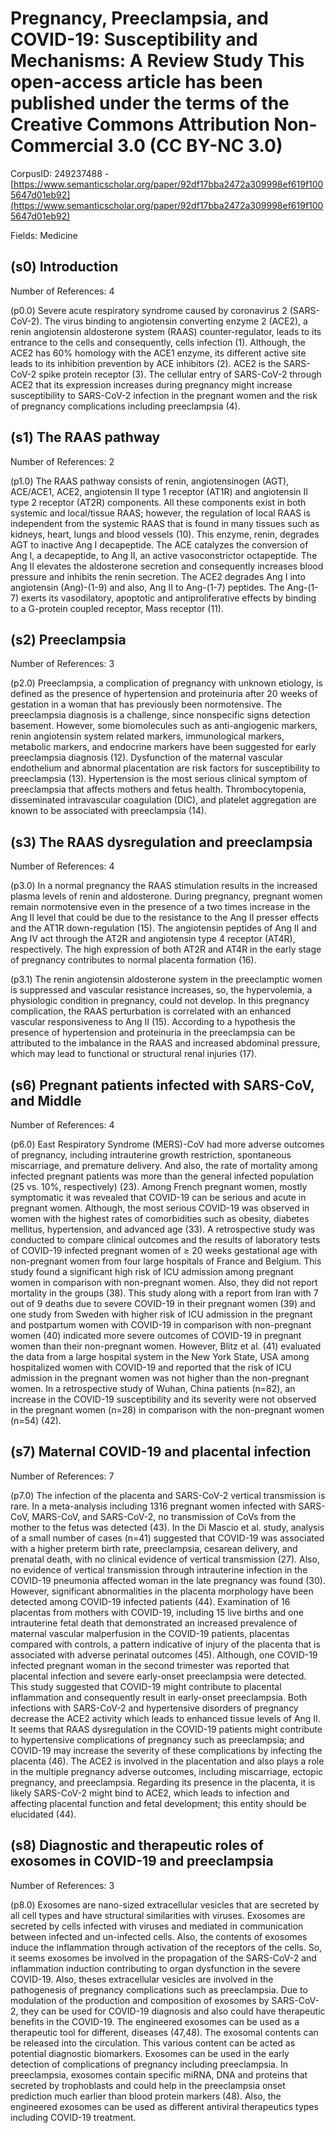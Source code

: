 # Pregnancy, Preeclampsia, and COVID-19: Susceptibility and Mechanisms: A Review Study This open-access article has been published under the terms of the Creative Commons Attribution Non-Commercial 3.0 (CC BY-NC 3.0)

CorpusID: 249237488 - [https://www.semanticscholar.org/paper/92df17bba2472a309998ef619f1005647d01eb92](https://www.semanticscholar.org/paper/92df17bba2472a309998ef619f1005647d01eb92)

Fields: Medicine

## (s0) Introduction
Number of References: 4

(p0.0) Severe acute respiratory syndrome caused by coronavirus 2 (SARS-CoV-2). The virus binding to angiotensin converting enzyme 2 (ACE2), a renin angiotensin aldosterone system (RAAS) counter-regulator, leads to its entrance to the cells and consequently, cells infection (1). Although, the ACE2 has 60% homology with the ACE1 enzyme, its different active site leads to its inhibition prevention by ACE inhibitors (2). ACE2 is the SARS-CoV-2 spike protein receptor (3). The cellular entry of SARS-CoV-2 through ACE2 that its expression increases during pregnancy might increase susceptibility to SARS-CoV-2 infection in the pregnant women and the risk of pregnancy complications including preeclampsia (4).
## (s1) The RAAS pathway
Number of References: 2

(p1.0) The RAAS pathway consists of renin, angiotensinogen (AGT), ACE/ACE1, ACE2, angiotensin II type 1 receptor (AT1R) and angiotensin II type 2 receptor (AT2R) components. All these components exist in both systemic and local/tissue RAAS; however, the regulation of local RAAS is independent from the systemic RAAS that is found in many tissues such as kidneys, heart, lungs and blood vessels (10). This enzyme, renin, degrades AGT to inactive Ang I decapeptide. The ACE catalyzes the conversion of Ang I, a decapeptide, to Ang II, an active vasoconstrictor octapeptide. The Ang II elevates the aldosterone secretion and consequently increases blood pressure and inhibits the renin secretion. The ACE2 degrades Ang I into angiotensin (Ang)-(1-9) and also, Ang II to Ang-(1-7) peptides. The Ang-(1-7) exerts its vasodilatory, apoptotic and antiproliferative effects by binding to a G-protein coupled receptor, Mass receptor (11).
## (s2) Preeclampsia
Number of References: 3

(p2.0) Preeclampsia, a complication of pregnancy with unknown etiology, is defined as the presence of hypertension and proteinuria after 20 weeks of gestation in a woman that has previously been normotensive. The preeclampsia diagnosis is a challenge, since nonspecific signs detection basement. However, some biomolecules such as anti-angiogenic markers, renin angiotensin system related markers, immunological markers, metabolic markers, and endocrine markers have been suggested for early preeclampsia diagnosis (12). Dysfunction of the maternal vascular endothelium and abnormal placentation are risk factors for susceptibility to preeclampsia (13). Hypertension is the most serious clinical symptom of preeclampsia that affects mothers and fetus health. Thrombocytopenia, disseminated intravascular coagulation (DIC), and platelet aggregation are known to be associated with preeclampsia (14).
## (s3) The RAAS dysregulation and preeclampsia
Number of References: 4

(p3.0) In a normal pregnancy the RAAS stimulation results in the increased plasma levels of renin and aldosterone. During pregnancy, pregnant women remain normotensive even in the presence of a two times increase in the Ang II level that could be due to the resistance to the Ang II presser effects and the AT1R down-regulation (15). The angiotensin peptides of Ang II and Ang IV act through the AT2R and angiotensin type 4 receptor (AT4R), respectively. The high expression of both AT2R and AT4R in the early stage of pregnancy contributes to normal placenta formation (16).

(p3.1) The renin angiotensin aldosterone system in the preeclamptic women is suppressed and vascular resistance increases, so, the hypervolemia, a physiologic condition in pregnancy, could not develop. In this pregnancy complication, the RAAS perturbation is correlated with an enhanced vascular responsiveness to Ang II (15). According to a hypothesis the presence of hypertension and proteinuria in the preeclampsia can be attributed to the imbalance in the RAAS and increased abdominal pressure, which may lead to functional or structural renal injuries (17).
## (s6) Pregnant patients infected with SARS-CoV, and Middle
Number of References: 4

(p6.0) East Respiratory Syndrome (MERS)-CoV had more adverse outcomes of pregnancy, including intrauterine growth restriction, spontaneous miscarriage, and premature delivery. And also, the rate of mortality among infected pregnant patients was more than the general infected population (25 vs. 10%, respectively) (23). Among French pregnant women, mostly symptomatic it was revealed that COVID-19 can be serious and acute in pregnant women. Although, the most serious COVID-19 was observed in women with the highest rates of comorbidities such as obesity, diabetes mellitus, hypertension, and advanced age (33). A retrospective study was conducted to compare clinical outcomes and the results of laboratory tests of COVID-19 infected pregnant women of ≥ 20 weeks gestational age with non-pregnant women from four large hospitals of France and Belgium. This study found a significant high risk of ICU admission among pregnant women in comparison with non-pregnant women. Also, they did not report mortality in the groups (38). This study along with a report from Iran with 7 out of 9 deaths due to severe COVID-19 in their pregnant women (39) and one study from Sweden with higher risk of ICU admission in the pregnant and postpartum women with COVID-19 in comparison with non-pregnant women (40) indicated more severe outcomes of COVID-19 in pregnant women than their non-pregnant women. However, Blitz et al. (41) evaluated the data from a large hospital system in the New York State, USA among hospitalized women with COVID-19 and reported that the risk of ICU admission in the pregnant women was not higher than the non-pregnant women. In a retrospective study of Wuhan, China patients (n=82), an increase in the COVID-19 susceptibility and its severity were not observed in the pregnant women (n=28) in comparison with the non-pregnant women (n=54) (42).
## (s7) Maternal COVID-19 and placental infection
Number of References: 7

(p7.0) The infection of the placenta and SARS-CoV-2 vertical transmission is rare. In a meta-analysis including 1316 pregnant women infected with SARS-CoV, MARS-CoV, and SARS-CoV-2, no transmission of CoVs from the mother to the fetus was detected (43). In the Di Mascio et al. study, analysis of a small number of cases (n=41) suggested that COVID-19 was associated with a higher preterm birth rate, preeclampsia, cesarean delivery, and prenatal death, with no clinical evidence of vertical transmission (27). Also, no evidence of vertical transmission through intrauterine infection in the COVID-19 pneumonia affected woman in the late pregnancy was found (30). However, significant abnormalities in the placenta morphology have been detected among COVID-19 infected patients (44). Examination of 16 placentas from mothers with COVID-19, including 15 live births and one intrauterine fetal death that demonstrated an increased prevalence of maternal vascular malperfusion in the COVID-19 patients, placentas compared with controls, a pattern indicative of injury of the placenta that is associated with adverse perinatal outcomes (45). Although, one COVID-19 infected pregnant woman in the second trimester was reported that placental infection and severe early-onset preeclampsia were detected. This study suggested that COVID-19 might contribute to placental inflammation and consequently result in early-onset preeclampsia. Both infections with SARS-CoV-2 and hypertensive disorders of pregnancy decrease the ACE2 activity which leads to enhanced tissue levels of Ang II. It seems that RAAS dysregulation in the COVID-19 patients might contribute to hypertensive complications of pregnancy such as preeclampsia; and COVID-19 may increase the severity of these complications by infecting the placenta (46). The ACE2 is involved in the placentation and also plays a role in the multiple pregnancy adverse outcomes, including miscarriage, ectopic pregnancy, and preeclampsia. Regarding its presence in the placenta, it is likely SARS-CoV-2 might bind to ACE2, which leads to infection and affecting placental function and fetal development; this entity should be elucidated (44).
## (s8) Diagnostic and therapeutic roles of exosomes in COVID-19 and preeclampsia
Number of References: 3

(p8.0) Exosomes are nano-sized extracellular vesicles that are secreted by all cell types and have structural similarities with viruses. Exosomes are secreted by cells infected with viruses and mediated in communication between infected and un-infected cells. Also, the contents of exosomes induce the inflammation through activation of the receptors of the cells. So, it seems exosomes be involved in the propagation of the SARS-CoV-2 and inflammation induction contributing to organ dysfunction in the severe COVID-19. Also, theses extracellular vesicles are involved in the pathogenesis of pregnancy complications such as preeclampsia. Due to modulation of the production and composition of exosomes by SARS-CoV-2, they can be used for COVID-19 diagnosis and also could have therapeutic benefits in the COVID-19. The engineered exosomes can be used as a therapeutic tool for different, diseases (47,48). The exosomal contents can be released into the circulation. This various content can be acted as potential diagnostic biomarkers. Exosomes can be used in the early detection of complications of pregnancy including preeclampsia. In preeclampsia, exosomes contain specific miRNA, DNA and proteins that secreted by trophoblasts and could help in the preeclampsia onset prediction much earlier than blood protein markers (48). Also, the engineered exosomes can be used as different antiviral therapeutics types including COVID-19 treatment.
